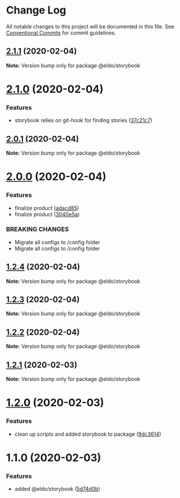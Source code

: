 # Change Log

All notable changes to this project will be documented in this file.
See [Conventional Commits](https://conventionalcommits.org) for commit guidelines.

## [2.1.1](https://github.com/Lilmortal/eldo/compare/@eldo/storybook@2.1.0...@eldo/storybook@2.1.1) (2020-02-04)

**Note:** Version bump only for package @eldo/storybook





# [2.1.0](https://github.com/Lilmortal/eldo/compare/@eldo/storybook@2.0.1...@eldo/storybook@2.1.0) (2020-02-04)


### Features

* storybook relies on git-hook for finding stories ([37c21c7](https://github.com/Lilmortal/eldo/commit/37c21c7ba1b2ee10f850249062d805a17e2c4337))





## [2.0.1](https://github.com/Lilmortal/eldo/compare/@eldo/storybook@2.0.0...@eldo/storybook@2.0.1) (2020-02-04)

**Note:** Version bump only for package @eldo/storybook





# [2.0.0](https://github.com/Lilmortal/eldo/compare/@eldo/storybook@1.2.4...@eldo/storybook@2.0.0) (2020-02-04)


### Features

* finalize product ([adacd85](https://github.com/Lilmortal/eldo/commit/adacd857ef64ad3ecf39578e5008b507a331f703))
* finalize product ([3040e5a](https://github.com/Lilmortal/eldo/commit/3040e5a35a665859f0b74870a6c7544db64ed399))


### BREAKING CHANGES

* Migrate all configs to /config folder
* Migrate all configs to /config folder





## [1.2.4](https://github.com/Lilmortal/eldo/compare/@eldo/storybook@1.2.3...@eldo/storybook@1.2.4) (2020-02-04)

**Note:** Version bump only for package @eldo/storybook





## [1.2.3](https://github.com/Lilmortal/eldo/compare/@eldo/storybook@1.2.2...@eldo/storybook@1.2.3) (2020-02-04)

**Note:** Version bump only for package @eldo/storybook





## [1.2.2](https://github.com/Lilmortal/eldo/compare/@eldo/storybook@1.2.1...@eldo/storybook@1.2.2) (2020-02-04)

**Note:** Version bump only for package @eldo/storybook





## [1.2.1](https://github.com/Lilmortal/eldo/compare/@eldo/storybook@1.2.0...@eldo/storybook@1.2.1) (2020-02-03)

**Note:** Version bump only for package @eldo/storybook





# [1.2.0](https://github.com/Lilmortal/eldo/compare/@eldo/storybook@1.1.0...@eldo/storybook@1.2.0) (2020-02-03)


### Features

* clean up scripts and added storybook to package ([9dc3614](https://github.com/Lilmortal/eldo/commit/9dc361414d2c20193e779eb908c218479f53e0cd))





# 1.1.0 (2020-02-03)


### Features

* added @eldo/storybook ([5d74d0b](https://github.com/Lilmortal/eldo/commit/5d74d0bb05c7b11f7ff31469366b85b2566661a3))
